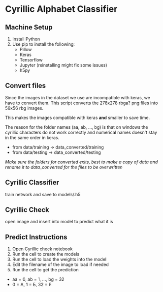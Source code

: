 # Cyrillic Alphabet Classifier

## Machine Setup
1. Install Python
1. Use pip to install the following:
   * Pillow
   * Keras
   * Tensorflow
   * Jupyter (reinstalling might fix some issues)
   * h5py

## Convert files
Since the images in the dataset we use are incompatible with keras, we have to convert them. This script converts the 278x278 rbga? png files into 56x56 rbg images.

This makes the images compatible with keras __and__ smaller to save time.

The reason for the folder names (aa, ab, ..., bg) is that on windows the cyrillic characters do not work correctly and numerical names doesn't stay in the same order in keras.

* from data/training -> data_converted/training
* from data/testing -> data_converted/testing

*Make sure the folders for converted exits, best to make a copy of data and rename it to data_converted for the files to be overwritten*

## Cyrillic Classifier
train network and save to models/<filename>.h5

## Cyrillic Check
open image and insert into model to predict what it is

## Predict Instructions
1. Open Cyrillic check notebook
1. Run the cell to create the models
1. Run the cell to load the weights into the model
1. Edit the filename of the image to load if needed
1. Run the cell to get the prediction
  * aa = 0, ab = 1, ..., bg = 32
  * 0 = А, 1 = Б, 32 = Я

